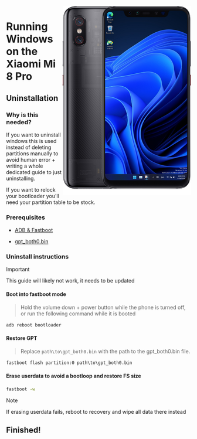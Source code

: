 <img align="right" src="https://github.com/n00b69/woa-equuleus/blob/main/equuleus.png" width="350" alt="Windows 11 running on equuleus">

# Running Windows on the Xiaomi Mi 8 Pro

## Uninstallation

### Why is this needed?
If you want to uninstall windows this is used instead of deleting partitions manually to avoid human error + writing a whole dedicated guide to just uninstalling.

If you want to relock your bootloader you'll need your partition table to be stock.

### Prerequisites

- [ADB & Fastboot](https://developer.android.com/studio/releases/platform-tools)
  
- [gpt_both0.bin](https://github.com/n00b69/woa-equuleus/releases/download/Files/gpt_both0.bin)

### Uninstall instructions
> [!Important]
> This guide will likely not work, it needs to be updated

#### Boot into fastboot mode
> Hold the volume down + power button while the phone is turned off, or run the following command while it is booted
```cmd
adb reboot bootloader
```

#### Restore GPT
> Replace ```path\to\gpt_both0.bin``` with the path to the gpt_both0.bin file.

```cmd
fastboot flash partition:0 path\to\gpt_both0.bin
```

#### Erase userdata to avoid a bootloop and restore FS size
```cmd
fastboot -w
```
> [!Note]
> If erasing userdata fails, reboot to recovery and wipe all data there instead

## Finished!













